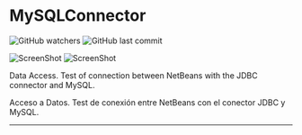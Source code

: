 # MySQLConnector

![GitHub watchers](https://img.shields.io/github/watchers/dfleper/MySQLConnector?color=blue&label=Vistas&logoColor=blue&style=social)
![GitHub last commit](https://img.shields.io/github/last-commit/dfleper/MySQLConnector?color=blue&label=%C3%BAltimo%20commit&logo=github&logoColor=white)

![ScreenShot](https://github.com/DomingoFleitas/MySQLConnector/blob/master/src/ScreenShot/Connector001.png)
![ScreenShot](https://github.com/DomingoFleitas/MySQLConnector/blob/master/src/ScreenShot/Connector002.png)

Data Access. Test of connection between NetBeans with the JDBC connector and MySQL.

Acceso a Datos. Test de conexión entre NetBeans con el conector JDBC y MySQL.

-----
